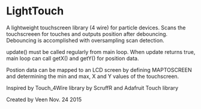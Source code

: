 # LightTouch
A lightweight touchscreen library (4 wire) for particle devices. Scans the touchscreeen for touches and outputs position after debouncing. Debouncing is accomplished with oversampling scan detection.

update() must be called regularly from main loop.  When update returns true, main loop can call getX() and getY() for position data.

Postion data can be mapped to an LCD screen by defining MAPTOSCREEN and determining the min and max, X and Y values of the touchscreen.

Inspired by Touch_4Wire library by ScruffR and Adafruit Touch library

Created by Veen Nov. 24 2015
